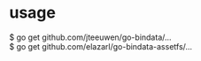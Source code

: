 

# usage


$ go get github.com/jteeuwen/go-bindata/...  
$ go get github.com/elazarl/go-bindata-assetfs/...
